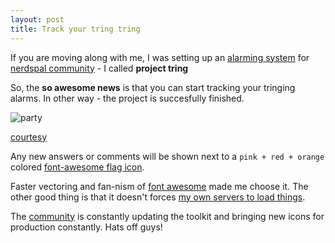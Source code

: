 ```yaml
---
layout: post
title: Track your tring tring
---
```


If you are moving along with me, I was setting up an [alarming system](http://blogx.nerdspal.com/tracking-trings/) for [nerdspal community](https://nerdspal.com/Account/League) - I called **project tring**

So, the **so awesome news** is that you can start tracking your tringing alarms. In other way - the project is succesfully finished.

![party](http://assets.diylol.com/hfs/c61/318/ea7/resized/nuke-meme-generator-nuclear-physics-students-party-factor-10-10-a2ca5c.jpg?1325260241.jpg)

[courtesy](http://diylol.com/)

Any new answers or comments will be shown next to a `pink + red + orange` colored [font-awesome flag icon](http://fortawesome.github.io/Font-Awesome/icon/flag/).

Faster vectoring and fan-nism of [font awesome](http://fortawesome.github.io/Font-Awesome/icons/) made me choose it. The other good thing is that it doesn't forces [my own servers to load things](http://www.bootstrapcdn.com/#fontawesome_tab).

The [community](https://fortawesome.github.io/Font-Awesome/community/) is constantly updating the toolkit and bringing new icons for production constantly. Hats off guys!

